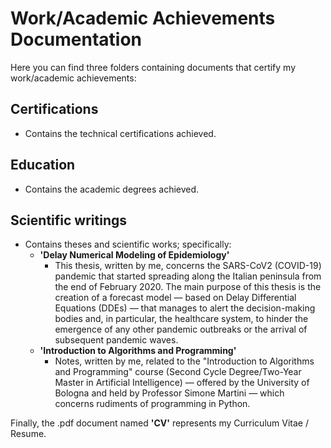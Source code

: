 # Work/Academic Achievements Documentation

Here you can find three folders containing documents that certify my work/academic achievements:

## Certifications
- Contains the technical certifications achieved.

## Education
- Contains the academic degrees achieved.

## Scientific writings
- Contains theses and scientific works; specifically:
  - **'Delay Numerical Modeling of Epidemiology'**
    - This thesis, written by me, concerns the SARS-CoV2 (COVID-19) pandemic that started spreading along the Italian peninsula from the end of February 2020. The main purpose of this thesis is the creation of a forecast model — based on Delay Differential Equations (DDEs) — that manages to alert the decision-making bodies and, in particular, the healthcare system, to hinder the emergence of any other pandemic outbreaks or the arrival of subsequent pandemic waves.
  - **'Introduction to Algorithms and Programming'**
    - Notes, written by me, related to the "Introduction to Algorithms and Programming" course (Second Cycle Degree/Two-Year Master in Artificial Intelligence) — offered by the University of Bologna and held by Professor Simone Martini — which concerns rudiments of programming in Python.
   
Finally, the .pdf document named **'CV'** represents my Curriculum Vitae / Resume.
